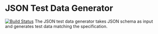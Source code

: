 # JSON Test Data Generator
[![Build Status](https://travis-ci.org/danascheider/json_test_data.svg?branch=master)](https://travis-ci.org/danascheider/json_test_data)
The JSON test data generator takes JSON schema as input and generates test data matching the specification.
